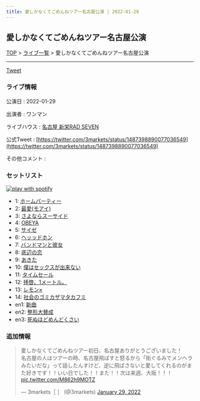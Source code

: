 ```yaml
---
title: 愛しかなくてごめんねツアー名古屋公演 | 2022-01-29
---
```

## 愛しかなくてごめんねツアー名古屋公演

[TOP](/setlist/) > [ライブ一覧](lives.html) > 愛しかなくてごめんねツアー名古屋公演

___

<a href="https://twitter.com/share?ref_src=twsrc%5Etfw" data-text="3markets[ ]セットリスト > 愛しかなくてごめんねツアー名古屋公演" class="twitter-share-button" data-via="3markets" data-hashtags="3markets" data-related="3markets" data-show-count="false">Tweet</a>

### ライブ情報

公演日
:    2022-01-29

出演者
:    ワンマン

ライブハウス
:    [名古屋 新栄RAD SEVEN](livehouse023.html)

公式Tweet
:    [https://twitter.com/3markets/status/1487398890077036549](https://twitter.com/3markets/status/1487398890077036549)

その他コメント
:    

### セットリスト


[![play with spotify](images/spotify-icon.png)](https://open.spotify.com/playlist/66Za3FKVyYgxNnSRT6lSDL)



*  1: [ホームパーティー](song011.html)
*  2: [最愛(モアイ)](song014.html)
*  3: [さよならスーサイド](song013.html)
*  4: [OBEYA](song021.html)
*  5: [サイゼ](song004.html)
*  6: [ヘッッドホン](song030.html)
*  7: [バンドマンと彼女](song009.html)
*  8: [底辺の恋](song008.html)
*  9: [あきた](song019.html)
*  10: [僕はセックスが出来ない](song006.html)
*  11: [タイムセール](song007.html)
*  12: [拝啓、1メートル。](song010.html)
*  13: [レモン×](song003.html)
*  14: [社会のゴミカザマタカフミ](song002.html)
*  en1: [新曲](song001.html)
*  en2: [整形大賛成](song005.html)
*  en3: [死ぬほどめんどくさい](song018.html)


### 追加情報



<blockquote class="twitter-tweet"><p lang="ja" dir="ltr">愛しかなくてごめんねツアー初日、名古屋ありがとうございました！<br>名古屋の人はツアーの時、名古屋飛ばすと怒るから「街ぐるみでメンヘラみたいだな」って話したんすけど、逆に飛ばさないと愛してくれるのがまた好きです！！いい日でした！！また！！次は来週、大阪！！！ <a href="https://t.co/M862h9MOTZ">pic.twitter.com/M862h9MOTZ</a></p>&mdash; 3markets［ ］ (@3markets) <a href="https://twitter.com/3markets/status/1487398890077036549?ref_src=twsrc%5Etfw">January 29, 2022</a></blockquote>
<script async src="https://platform.twitter.com/widgets.js" charset="utf-8"></script>




<script async src="https://platform.twitter.com/widgets.js" charset="utf-8"></script>